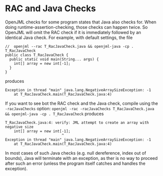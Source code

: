 # RAC and Java Checks

OpenJML checks for some program states that Java also checks for. When doing runtime-assertion-checking, those checks can happen twice.
So OpenJML will omit the RAC check if it is immediately followed by an identical Java check.
For example, with default settings, the file

```
//  openjml --rac T_RacJavaCheck.java && openjml-java -cp . T_RacJavaCheck 
public class T_RacJavaCheck {
  public static void main(String... args) {
    int[] array = new int[-1];
  }
}
```

produces
```
Exception in thread "main" java.lang.NegativeArraySizeException: -1
	at T_RacJavaCheck.main(T_RacJavaCheck.java:4)
```

If you want to see bot the RAC check and the Java check, compile using the `-racJavaChecks` option:
`openjml -rac -racJavaChecks T_RacJavaCheck.java && openjml-java -cp . T_RacJavaCheck`
produces
```
T_RacJavaCheck.java:4: verify: JML attempt to create an array with negative size
    int[] array = new int[-1];
                          ^
Exception in thread "main" java.lang.NegativeArraySizeException: -1
	at T_RacJavaCheck.main(T_RacJavaCheck.java:4)
```

In most cases of such Java checks (e.g. null dereference, index out of bounds), Java will terminate with an exception, as ther is no way
to proceed after such an error (unless the program itself catches and handles the exception).

